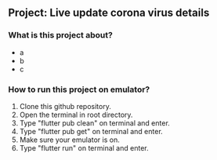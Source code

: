 ## Project: Live update corona virus details 

### What is this project about?

 - a
 - b
 - c

### How to run this project on emulator?

1. Clone this github repository.
2. Open the terminal in root directory.
3. Type "flutter pub clean" on terminal and enter.
4. Type "flutter pub get" on terminal and enter.
5. Make sure your emulator is on.
6. Type "flutter run" on terminal and enter.

